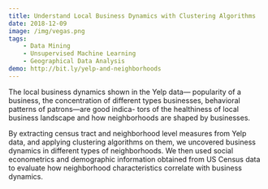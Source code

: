 ```yaml
---
title: Understand Local Business Dynamics with Clustering Algorithms
date: 2018-12-09
image: /img/vegas.png
tags:
    - Data Mining
    - Unsupervised Machine Learning
    - Geographical Data Analysis 
demo: http://bit.ly/yelp-and-neighborhoods
---
```


The local business dynamics shown in the Yelp data— popularity of a business, the concentration of different types businesses, behavioral patterns of patrons—are good indica- tors of the healthiness of local business landscape and how neighborhoods are shaped by businesses.

By extracting census tract and neighborhood level measures from Yelp data, and applying clustering algorithms on them, we uncovered business dynamics in different types of neighborhoods. We then used social econometrics and demographic information obtained from US Census data to evaluate how neighborhood characteristics correlate with business dynamics.
